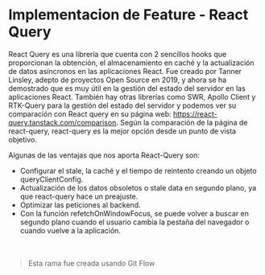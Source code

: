 # Implementacion de Feature - React Query

React Query es una librería que cuenta con 2 sencillos hooks que proporcionan la obtención, el almacenamiento en caché y la actualización de datos asíncronos en las aplicaciones React. Fue creado por Tanner Linsley, adepto de proyectos Open Source en 2019, y ahora se ha demostrado que es muy útil en la gestión del estado del servidor en las aplicaciones React. También hay otras librerías como SWR, Apollo Client y RTK-Query para la gestión del estado del servidor y podemos ver su comparación con React query en su página web: https://react-query.tanstack.com/comparison. Según la comparación de la página de react-query, react-query es la mejor opción desde un punto de vista objetivo.

Algunas de las ventajas que nos aporta React-Query son:

- Configurar el stale, la caché y el tiempo de reintento creando un objeto queryClientConfig.
- Actualización de los datos obsoletos o stale data en segundo plano, ya que react-query hace un preajuste.
- Optimizar las peticiones al backend.
- Con la función refetchOnWindowFocus, se puede volver a buscar en segundo plano cuando el usuario cambia la pestaña del navegador o cuando vuelve a la aplicación.
  <br>
  <br>
  <br>
> Esta rama fue creada usando Git Flow